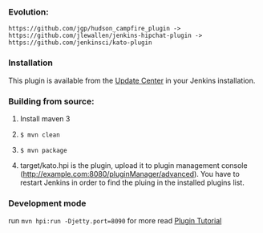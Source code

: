 ### Evolution:

    https://github.com/jgp/hudson_campfire_plugin ->
    https://github.com/jlewallen/jenkins-hipchat-plugin ->
    https://github.com/jenkinsci/kato-plugin


### Installation

This plugin is available from the [Update Center](https://wiki.jenkins-ci.org/display/JENKINS/Plugins#Plugins-Howtoinstallplugins) in your Jenkins installation.


### Building from source:

1. Install maven 3

2. `$ mvn clean`

3. `$ mvn package`

4. target/kato.hpi is the plugin, upload it to plugin management console (http://example.com:8080/pluginManager/advanced). You have to restart Jenkins in order to find the pluing in the installed plugins list.

### Development mode

run `mvn hpi:run -Djetty.port=8090`
for more read [Plugin Tutorial](https://wiki.jenkins-ci.org/display/JENKINS/Plugin+tutorial)
